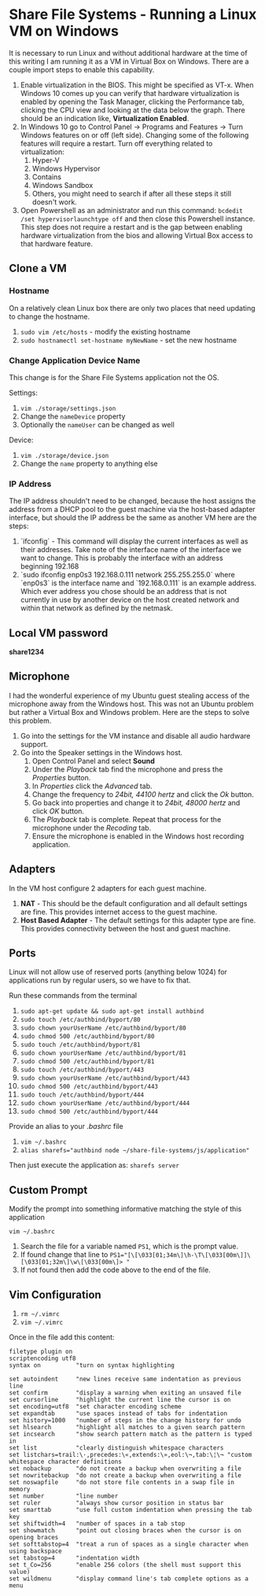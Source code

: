 <!-- documentation/linuxVM - Notes about configuring Linux virtual machines in support of project development. -->

# Share File Systems - Running a Linux VM on Windows
It is necessary to run Linux and without additional hardware at the time of this writing I am running it as a VM in Virtual Box on Windows.  There are a couple import steps to enable this capability.

1. Enable virtualization in the BIOS.  This might be specified as VT-x.  When Windows 10 comes up you can verify that hardware virtualization is enabled by opening the Task Manager, clicking the Performance tab, clicking the CPU view and looking at the data below the graph.  There should be an indication like, **Virtualization     Enabled**.
1. In Windows 10 go to Control Panel -> Programs and Features -> Turn Windows features on or off (left side).  Changing some of the following features will require a restart.  Turn off everything related to virtualization:
   1. Hyper-V
   1. Windows Hypervisor
   1. Contains
   1. Windows Sandbox
   1. Others, you might need to search if after all these steps it still doesn't work.
1. Open Powershell as an administrator and run this command: <!-- cspell:disable -->`bcdedit /set hypervisorlaunchtype off`<!-- cspell:enable --> and then close this Powershell instance.  This step does not require a restart and is the gap between enabling hardware virtualization from the bios and allowing Virtual Box access to that hardware feature.

## Clone a VM
### Hostname
On a relatively clean Linux box there are only two places that need updating to change the hostname.

<!-- cspell:disable -->
1. `sudo vim /etc/hosts` - modify the existing hostname
2. `sudo hostnamectl set-hostname myNewName` - set the new hostname
<!-- cspell:enable -->

### Change Application Device Name
This change is for the Share File Systems application not the OS.

Settings:
1. `vim ./storage/settings.json`
2. Change the `nameDevice` property
3. Optionally the `nameUser` can be changed as well

Device:
1. `vim ./storage/device.json`
2. Change the `name` property to anything else

### IP Address
The IP address shouldn't need to be changed, because the host assigns the address from a <!-- cspell:disable -->DHCP<!-- cspell:enable --> pool to the guest machine via the host-based adapter interface, but should the IP address be the same as another VM here are the steps:
1. <!-- cspell:disable --> `ifconfig` <!-- cspell:enable --> - This command will display the current interfaces as well as their addresses.  Take note of the interface name of the interface we want to change. This is probably the interface with an address beginning 192.168
2. <!-- cspell:disable --> `sudo ifconfig enp0s3 192.168.0.111 network 255.255.255.0` <!-- cspell:enable --> where `enp0s3` is the interface name and `192.168.0.111` is an example address.  Which ever address you chose should be an address that is not currently in use by another device on the host created network and within that network as defined by the <!-- cspell:disable -->netmask<!-- cspell:enable -->.

## Local VM password
**share1234**

## Microphone
I had the wonderful experience of my Ubuntu guest stealing access of the microphone away from the Windows host.  This was not an Ubuntu problem but rather a Virtual Box and Windows problem.  Here are the steps to solve this problem.
1. Go into the settings for the VM instance and disable all audio hardware support.
1. Go into the Speaker settings in the Windows host.
   1. Open Control Panel and select **Sound**
   1. Under the *Playback* tab find the microphone and press the *Properties* button.
   1. In *Properties* click the *Advanced* tab.
   1. Change the frequency to *24bit, 44100 hertz* and click the *Ok* button.
   1. Go back into properties and change it to *24bit, 48000 hertz* and click *OK* button.
   1. The *Playback* tab is complete. Repeat that process for the microphone under the *Recoding* tab.
   1. Ensure the microphone is enabled in the Windows host recording application.

## Adapters
In the VM host configure 2 adapters for each guest machine.

1. **NAT** - This should be the default configuration and all default settings are fine. This provides internet access to the guest machine.
2. **Host Based Adapter** - The default settings for this adapter type are fine.  This provides connectivity between the host and guest machine.

## Ports
Linux will not allow use of reserved ports (anything below 1024) for applications run by regular users, so we have to fix that.

Run these commands from the terminal

<!-- cspell:disable -->
1. `sudo apt-get update && sudo apt-get install authbind`
2. `sudo touch /etc/authbind/byport/80`
3. `sudo chown yourUserName /etc/authbind/byport/80`
4. `sudo chmod 500 /etc/authbind/byport/80`
5. `sudo touch /etc/authbind/byport/81`
6. `sudo chown yourUserName /etc/authbind/byport/81`
7. `sudo chmod 500 /etc/authbind/byport/81`
8. `sudo touch /etc/authbind/byport/443`
9. `sudo chown yourUserName /etc/authbind/byport/443`
10. `sudo chmod 500 /etc/authbind/byport/443`
11. `sudo touch /etc/authbind/byport/444`
12. `sudo chown yourUserName /etc/authbind/byport/444`
13. `sudo chmod 500 /etc/authbind/byport/444`
<!--cspell:enable -->

Provide an alias to your *.bashrc* file

<!-- cspell:disable -->
1. `vim ~/.bashrc`
2. `alias sharefs="authbind node ~/share-file-systems/js/application"`
<!-- cspell:enable -->

Then just execute the application as: <!-- cspell:disable -->`sharefs server`<!-- cspell:enable -->

## Custom Prompt
Modify the prompt into something informative matching the style of this application

`vim ~/.bashrc`

1. Search the file for a variable named `PS1`, which is the prompt value.
2. If found change that line to `PS1="[\[\033[01;34m\]\h-\T\[\033[00m\]]\[\033[01;32m\]\w\[\033[00m\]> "`
3. If not found then add the code above to the end of the file.

## Vim Configuration
<!-- cspell:disable -->
1. `rm ~/.vimrc`
2. `vim ~/.vimrc`
<!-- cspell:enable -->

Once in the file add this content:
<!-- cspell:disable -->
```
filetype plugin on
scriptencoding utf8
syntax on          "turn on syntax highlighting

set autoindent     "new lines receive same indentation as previous line
set confirm        "display a warning when exiting an unsaved file
set cursorline     "highlight the current line the cursor is on
set encoding=utf8  "set character encoding scheme
set expandtab      "use spaces instead of tabs for indentation
set history=1000   "number of steps in the change history for undo
set hlsearch       "highlight all matches to a given search pattern
set incsearch      "show search pattern match as the pattern is typed in
set list           "clearly distinguish whitespace characters
set listchars=trail:\·,precedes:\«,extends:\»,eol:\¬,tab:\¦\¬ "custom whitespace character definitions
set nobackup       "do not create a backup when overwriting a file
set nowritebackup  "do not create a backup when overwriting a file
set noswapfile     "do not store file contents in a swap file in memory
set number         "line number
set ruler          "always show cursor position in status bar
set smarttab       "use full custom indentation when pressing the tab key
set shiftwidth=4   "number of spaces in a tab stop
set showmatch      "point out closing braces when the cursor is on opening braces
set softtabstop=4  "treat a run of spaces as a single character when using backspace
set tabstop=4      "indentation width
set t_Co=256       "enable 256 colors (the shell must support this value)
set wildmenu       "display command line's tab complete options as a menu
```
<!-- cspell:enable -->